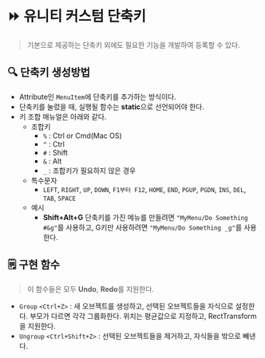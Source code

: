 # ⏩ 유니티 커스텀 단축키
> 기본으로 제공하는 단축키 외에도 필요한 기능을 개발하여 등록할 수 있다.
## 🔍 단축키 생성방법
+ Attribute인 `MenuItem`에 단축키를 추가하는 방식이다.
+ 단축키를 눌렀을 때, 실행될 함수는 **static**으로 선언되어야 한다.
+ 키 조합 매뉴얼은 아래와 같다.
    - 조합키
        + `%` : Ctrl or Cmd(Mac OS)
        + `^` : Ctrl
        + `#` : Shift
        + `&` : Alt
        + `_` : 조합키가 필요하지 않은 경우
    - 특수문자
        + `LEFT`, `RIGHT`, `UP`, `DOWN`, `F1부터 F12`, `HOME`, `END`, `PGUP`, `PGDN`, `INS`, `DEL`, `TAB`, `SPACE`
    - 예시
        + **Shift+Alt+G** 단축키를 가진 메뉴를 만들려면 `"MyMenu/Do Something #&g"`를 사용하고, G키만 사용하려면 `"MyMenu/Do Something _g"`를 사용한다.
## 🗒️ 구현 함수
> 이 함수들은 모두 **Undo**, **Redo**를 지원한다.
+ `Group` `<Ctrl+Z>` : 새 오브젝트를 생성하고, 선택된 오브젝트들을 자식으로 설정한다. 부모가 다르면 각각 그룹화한다. 위치는 평균값으로 지정하고, RectTransform을 지원한다.
+ `Ungroup` `<Ctrl+Shift+Z>` : 선택된 오브젝트들을 제거하고, 자식들을 밖으로 빼낸다.